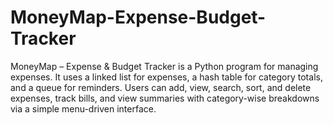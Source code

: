 # MoneyMap-Expense-Budget-Tracker
MoneyMap – Expense &amp; Budget Tracker is a Python program for managing expenses. It uses a linked list for expenses, a hash table for category totals, and a queue for reminders. Users can add, view, search, sort, and delete expenses, track bills, and view summaries with category-wise breakdowns via a simple menu-driven interface.
